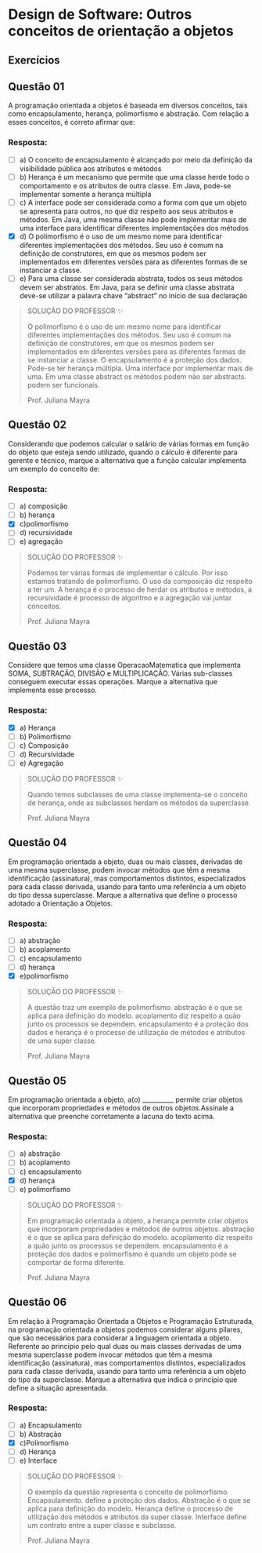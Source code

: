 # Design de Software: Outros conceitos de orientação a objetos

## Exercícios


## Questão 01 
​A programação orientada a objetos é baseada em diversos conceitos, tais como encapsulamento, herança, polimorfismo e abstração. Com relação a esses conceitos, é correto afirmar que:
### Resposta:
- [ ] a) O conceito de encapsulamento é alcançado por meio da definição da visibilidade pública aos atributos e métodos
- [ ] b) Herança é um mecanismo que permite que uma classe herde todo o comportamento e os atributos de outra classe. Em Java, pode-se implementar somente a herança múltipla
- [ ] c) A interface pode ser considerada como a forma com que um objeto se apresenta para outros, no que diz respeito aos seus atributos e métodos. Em Java, uma mesma classe não pode implementar mais de uma interface para identificar diferentes implementações dos métodos
- [x] d) O polimorfismo é o uso de um mesmo nome para identificar diferentes implementações dos métodos. Seu uso é comum na definição de construtores, em que os mesmos podem ser implementados em diferentes versões para as diferentes formas de se instanciar a classe.
- [ ] e) Para uma classe ser considerada abstrata, todos os seus métodos devem ser abstratos. Em Java, para se definir uma classe abstrata deve-se utilizar a palavra chave “abstract” no início de sua declaração

> SOLUÇÃO DO PROFESSOR ✨
>
> ​O polimorfismo é o uso de um mesmo nome para identificar diferentes implementações dos métodos. Seu uso é comum na definição de construtores, em que os mesmos podem ser implementados em diferentes versões para as diferentes formas de se instanciar a classe. O encapsulamento é a proteção dos dados. Pode-se ter herança múltipla. Uma interface por implementar mais de uma. Em uma classe abstract os métodos podem não ser abstracts. podem ser funcionais.
>
> Prof. Juliana Mayra

## Questão 02 
​Considerando que podemos calcular o salário de várias formas em função do objeto que esteja sendo utilizado, quando o cálculo é diferente para gerente e técnico, marque a alternativa que a função calcular implementa um exemplo do conceito de:
### Resposta:
- [ ] a) ​composição
- [ ] b) ​herança
- [x] c) ​polimorfismo
- [ ] d) ​recursividade
- [ ] e) ​agregação

> SOLUÇÃO DO PROFESSOR ✨
>
> Podemos ter várias formas de implementar o cálculo. Por isso estamos tratando de polimorfismo. O uso da composição diz respeito a ter um. A herança é o processo de herdar os atributos e métodos, a recursividade é processo de algoritmo e a agregação vai juntar conceitos.
>
> Prof. Juliana Mayra

## Questão 03 
​Considere que temos uma classe OperacaoMatematica que implementa SOMA, SUBTRAÇÃO, DIVISÃO e MULTIPLICAÇÃO. Várias sub-classes conseguem executar essas operações. Marque a alternativa que implementa esse processo.
### Resposta:
- [x] a) ​Herança
- [ ] b) ​Polimorfismo
- [ ] c) ​Composição
- [ ] d) ​Recursividade
- [ ] e) ​Agregação

> SOLUÇÃO DO PROFESSOR ✨
>
> ​Quando temos subclasses de uma classe implementa-se o conceito de herança, onde as subclasses herdam os métodos da superclasse.
>
> Prof. Juliana Mayra

## Questão 04 
​Em programação orientada a objeto, duas ou mais classes, derivadas de uma mesma superclasse, podem invocar métodos que têm a mesma identificação (assinatura), mas comportamentos distintos, especializados para cada classe derivada, usando para tanto uma referência a um objeto do tipo dessa superclasse.
​Marque a alternativa que define o processo adotado a Orientação a Objetos.
### Resposta:
- [ ] a) ​abstração
- [ ] b) ​acoplamento
- [ ] c) ​encapsulamento
- [ ] d) herança
- [x] e) ​polimorfismo

> SOLUÇÃO DO PROFESSOR ✨
>
> ​A questão traz um exemplo de polimorfismo. abstração é o que se aplica para definição do modelo. acoplamento diz respeito a quão junto os processos se dependem. encapsulamento é a proteção dos dados e herança é o processo de utilização de métodos e atributos de uma super classe.
>
> Prof. Juliana Mayra

## Questão 05 
​Em programação orientada a objeto, a(o) __________ permite criar objetos que incorporam propriedades e métodos de outros objetos.
​Assinale a alternativa que preenche corretamente a lacuna do texto acima.
### Resposta:
- [ ] a) ​abstração
- [ ] b) ​acoplamento
- [ ] c) ​encapsulamento
- [x] d) ​herança
- [ ] e) ​polimorfismo

> SOLUÇÃO DO PROFESSOR ✨
>
> ​Em programação orientada a objeto, a herança permite criar objetos que incorporam propriedades e métodos de outros objetos. abstração é o que se aplica para definição do modelo. acoplamento diz respeito a quão junto os processos se dependem. encapsulamento é a proteção dos dados e polimorfismo é quando um objeto pode se comportar de forma diferente.
>
> Prof. Juliana Mayra

## Questão 06 
​Em relação à Programação Orientada a Objetos e Programação Estruturada, na programação orientada a objetos podemos considerar alguns pilares, que são necessários para considerar a linguagem orientada a objeto. Referente ao princípio pelo qual duas ou mais classes derivadas de uma mesma superclasse podem invocar métodos que têm a mesma identificação (assinatura), mas comportamentos distintos, especializados para cada classe derivada, usando para tanto uma referência a um objeto do tipo da superclasse.
​Marque a alternativa que indica o princípio que define a situação apresentada.
### Resposta:
- [ ] a) ​Encapsulamento
- [ ] b) ​Abstração
- [x] c) ​Polimorfismo
- [ ] d) ​Herança
- [ ] e) ​Interface

> SOLUÇÃO DO PROFESSOR ✨
>
> ​O exemplo da questão representa o conceito de polimorfismo. Encapsulamento. define a proteção dos dados. Abstração é o que se aplica para definição do modelo. Herança define o processo de utilização dos métodos e atributos da super classe. Interface define um contrato entre a super classe e subclasse.
>
> Prof. Juliana Mayra